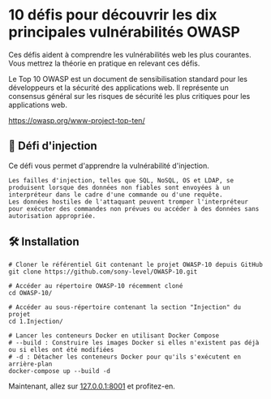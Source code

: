 

# 10 défis pour découvrir les dix principales vulnérabilités OWASP

Ces défis aident à comprendre les vulnérabilités web les plus courantes.
Vous mettrez la théorie en pratique en relevant ces défis.

Le Top 10 OWASP est un document de sensibilisation standard pour les développeurs et la sécurité des applications web. Il représente un consensus général sur les risques de sécurité les plus critiques pour les applications web.

https://owasp.org/www-project-top-ten/

## :dart: Défi d'injection

Ce défi vous permet d'apprendre la vulnérabilité d'injection.

```
Les failles d'injection, telles que SQL, NoSQL, OS et LDAP, se produisent lorsque des données non fiables sont envoyées à un interpréteur dans le cadre d'une commande ou d'une requête. 
Les données hostiles de l'attaquant peuvent tromper l'interpréteur pour exécuter des commandes non prévues ou accéder à des données sans autorisation appropriée.

```

## :hammer_and_wrench: Installation

```
# Cloner le référentiel Git contenant le projet OWASP-10 depuis GitHub
git clone https://github.com/sony-level/OWASP-10.git

# Accéder au répertoire OWASP-10 récemment cloné
cd OWASP-10/

# Accéder au sous-répertoire contenant la section "Injection" du projet
cd 1.Injection/

# Lancer les conteneurs Docker en utilisant Docker Compose
# --build : Construire les images Docker si elles n'existent pas déjà ou si elles ont été modifiées
# -d : Détacher les conteneurs Docker pour qu'ils s'exécutent en arrière-plan
docker-compose up --build -d

```
Maintenant, allez sur [127.0.0.1:8001](http://127.0.0.1:8001) et profitez-en.

